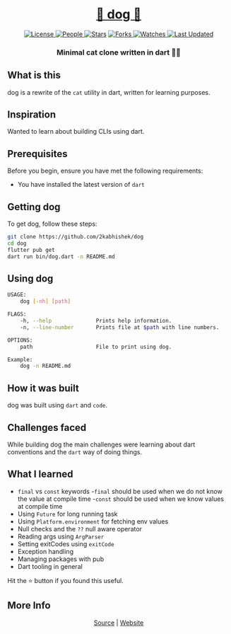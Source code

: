 <div align = "center">

<h1><a href="https://2kabhishek.github.io/dog">🎯 dog 🐶</a></h1>

<a href="https://github.com/2KAbhishek/dog/blob/main/LICENSE">
<img alt="License" src="https://img.shields.io/github/license/2kabhishek/dog?style=flat&color=eee&label="> </a>

<a href="https://github.com/2KAbhishek/dog/graphs/contributors">
<img alt="People" src="https://img.shields.io/github/contributors/2kabhishek/dog?style=flat&color=ffaaf2&label=People"> </a>

<a href="https://github.com/2KAbhishek/dog/stargazers">
<img alt="Stars" src="https://img.shields.io/github/stars/2kabhishek/dog?style=flat&color=98c379&label=Stars"></a>

<a href="https://github.com/2KAbhishek/dog/network/members">
<img alt="Forks" src="https://img.shields.io/github/forks/2kabhishek/dog?style=flat&color=66a8e0&label=Forks"> </a>

<a href="https://github.com/2KAbhishek/dog/watchers">
<img alt="Watches" src="https://img.shields.io/github/watchers/2kabhishek/dog?style=flat&color=f5d08b&label=Watches"> </a>

<a href="https://github.com/2KAbhishek/dog/pulse">
<img alt="Last Updated" src="https://img.shields.io/github/last-commit/2kabhishek/dog?style=flat&color=e06c75&label="> </a>

<h3>Minimal cat clone written in dart 🐶🎯</h3>

</div>

## What is this

dog is a rewrite of the `cat` utility in dart, written for learning purposes.

## Inspiration

Wanted to learn about building CLIs using dart.

## Prerequisites

Before you begin, ensure you have met the following requirements:

- You have installed the latest version of `dart`

## Getting dog

To get dog, follow these steps:

```bash
git clone https://github.com/2kabhishek/dog
cd dog
flutter pub get
dart run bin/dog.dart -n README.md
```

## Using dog

```bash
USAGE:
    dog [-nh] [path]

FLAGS:
    -h, --help              Prints help information.
    -n, --line-number       Prints file at $path with line numbers.

OPTIONS:
    path                    File to print using dog.

Example:
    dog -n README.md

```

## How it was built

dog was built using `dart` and `code`.

## Challenges faced

While building dog the main challenges were learning about dart conventions and the `dart` way of doing things.

## What I learned

- `final` vs `const` keywords
    -`final` should be used when we do not know the value at compile time
    -`const` should be used when we know values at compile time
- Using `Future` for long running task
- Using `Platform.environment` for fetching env values
- Null checks and the `??` null aware operator
- Reading args using `ArgParser`
- Setting exitCodes using `exitCode`
- Exception handling
- Managing packages with pub
- Dart tooling in general

Hit the ⭐ button if you found this useful.

## More Info

<div align="center">

<a href="https://github.com/2KAbhishek/dog">Source</a> | <a href="https://2kabhishek.github.io/dog">Website</a>

</div>
